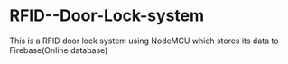 # RFID--Door-Lock-system
This is a RFID door lock system using NodeMCU which stores its data to Firebase(Online database) 
